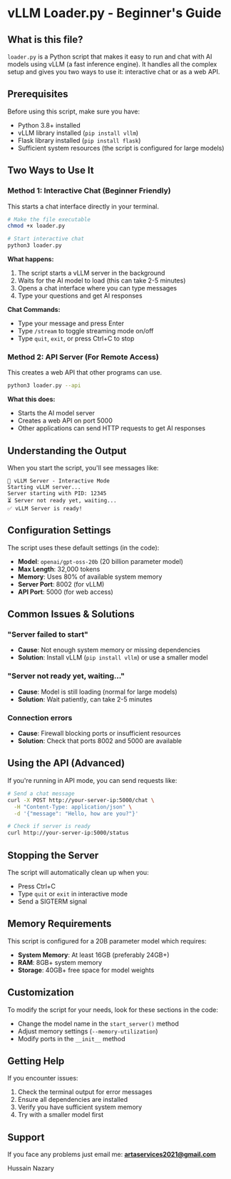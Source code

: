 # vLLM Loader.py - Beginner's Guide

## What is this file?
`loader.py` is a Python script that makes it easy to run and chat with AI models using vLLM (a fast inference engine). It handles all the complex setup and gives you two ways to use it: interactive chat or as a web API.

## Prerequisites
Before using this script, make sure you have:
- Python 3.8+ installed
- vLLM library installed (`pip install vllm`)
- Flask library installed (`pip install flask`)
- Sufficient system resources (the script is configured for large models)

## Two Ways to Use It

### Method 1: Interactive Chat (Beginner Friendly)
This starts a chat interface directly in your terminal.

```bash
# Make the file executable
chmod +x loader.py

# Start interactive chat
python3 loader.py
```

**What happens:**
1. The script starts a vLLM server in the background
2. Waits for the AI model to load (this can take 2-5 minutes)
3. Opens a chat interface where you can type messages
4. Type your questions and get AI responses

**Chat Commands:**
- Type your message and press Enter
- Type `/stream` to toggle streaming mode on/off
- Type `quit`, `exit`, or press Ctrl+C to stop

### Method 2: API Server (For Remote Access)
This creates a web API that other programs can use.

```bash
python3 loader.py --api
```

**What this does:**
- Starts the AI model server
- Creates a web API on port 5000
- Other applications can send HTTP requests to get AI responses

## Understanding the Output

When you start the script, you'll see messages like:
```
🚀 vLLM Server - Interactive Mode
Starting vLLM server...
Server starting with PID: 12345
⏳ Server not ready yet, waiting...
✅ vLLM Server is ready!
```

## Configuration Settings

The script uses these default settings (in the code):
- **Model**: `openai/gpt-oss-20b` (20 billion parameter model)
- **Max Length**: 32,000 tokens
- **Memory**: Uses 80% of available system memory
- **Server Port**: 8002 (for vLLM)
- **API Port**: 5000 (for web access)

## Common Issues & Solutions

### "Server failed to start"
- **Cause**: Not enough system memory or missing dependencies
- **Solution**: Install vLLM (`pip install vllm`) or use a smaller model

### "Server not ready yet, waiting..."
- **Cause**: Model is still loading (normal for large models)
- **Solution**: Wait patiently, can take 2-5 minutes

### Connection errors
- **Cause**: Firewall blocking ports or insufficient resources
- **Solution**: Check that ports 8002 and 5000 are available

## Using the API (Advanced)

If you're running in API mode, you can send requests like:

```bash
# Send a chat message
curl -X POST http://your-server-ip:5000/chat \
  -H "Content-Type: application/json" \
  -d '{"message": "Hello, how are you?"}'

# Check if server is ready
curl http://your-server-ip:5000/status
```

## Stopping the Server

The script will automatically clean up when you:
- Press Ctrl+C
- Type `quit` or `exit` in interactive mode
- Send a SIGTERM signal

## Memory Requirements

This script is configured for a 20B parameter model which requires:
- **System Memory**: At least 16GB (preferably 24GB+)
- **RAM**: 8GB+ system memory
- **Storage**: 40GB+ free space for model weights

## Customization

To modify the script for your needs, look for these sections in the code:
- Change the model name in the `start_server()` method
- Adjust memory settings (`--memory-utilization`)
- Modify ports in the `__init__` method

## Getting Help

If you encounter issues:
1. Check the terminal output for error messages
2. Ensure all dependencies are installed
3. Verify you have sufficient system memory
4. Try with a smaller model first

## Support

If you face any problems just email me: **artaservices2021@gmail.com**

Hussain Nazary